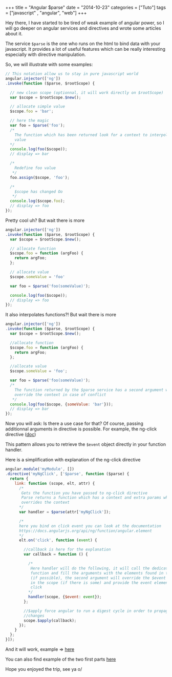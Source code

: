 +++
title = "Angular $parse"
date = "2014-10-23"
categories = ["Tuto"]
tags = ["javascript" , "angular", "web"]
+++

Hey there, I have started to be tired of weak example of angular power,
so I will go deeper on angular services and directives and wrote some articles
about it.

The service `$parse` is the one who runs on the html to bind data with your
javascript. It provides a lot of useful features which can be really interesting
especially with directive manipulation.

So, we will illustrate with some examples:

```javascript
// This notation allow us to stay in pure javascript world
angular.injector(['ng'])
.invoke(function ($parse, $rootScope) {

  // new clean scope (optionnal, it will work directly on $rootScope)
  var $scope = $rootScope.$new();

  // allocate simple value
  $scope.foo = 'bar';

  // here the magic
  var foo = $parse('foo');
  /*
    The function which has been returned look for a context to interpolate the
    value
  */
  console.log(foo($scope));
  // display => bar

  /*
    Redefine foo value
   */
  foo.assign($scope, 'foo');

  /*
    $scope has changed Oo
   */
  console.log($scope.foo);
  // display => foo
});
```

Pretty cool uh? But wait there is more

```javascript
angular.injector(['ng'])
.invoke(function ($parse, $rootScope) {
  var $scope = $rootScope.$new();

  // allocate function
  $scope.foo = function (argFoo) {
    return argFoo;
  };

  // allocate value
  $scope.someValue = 'foo'

  var foo = $parse('foo(someValue)');

  console.log(foo($scope));
  // display => foo
});
```

It also interpolates functions?! But wait there is more

```javascript
angular.injector(['ng'])
.invoke(function ($parse, $rootScope) {
  var $scope = $rootScope.$new();

  //allocate function
  $scope.foo = function (argFoo) {
    return argFoo;
  };

  //allocate value
  $scope.someValue = 'foo';

  var foo = $parse('foo(someValue)');
  /*
    The function returned by the $parse service has a second argument wich will
    override the context in case of conflict
   */
  console.log(foo($scope, {someValue: 'bar'}));
  // display => bar
});
```

Now you will ask: Is there a use case for that? Of course, passing additionnal
arguments in directive is possible. For example, the ng-click directive
([doc](https://docs.angularjs.org/api/ng/directive/ngClick))

This pattern allows you to retrieve the `$event` object directly in your
function handler.

Here is a simplification with explanation of the ng-click directive


```javascript
angular.module('myModule', [])
.directive('myNgClick', ['$parse', function ($parse) {
  return {
    link: function (scope, elt, attr) {
      /*
       Gets the function you have passed to ng-click directive
       Parse returns a function which has a context and extra params which
       overrides the context
      */
      var handler = $parse(attr['myNgClick']);

      /*
      here you bind on click event you can look at the documentation
      https://docs.angularjs.org/api/ng/function/angular.element
      */
      elt.on('click', function (event) {

        //callback is here for the explanation
        var callback = function () {

          /*
           Here handler will do the following, it will call the dedicated
           function and fill the arguments with the elements found in the scope
           (if possible), the second argument will override the $event attribute
           in the scope (if there is some) and provide the event element of the
           click
          */
          handler(scope, {$event: event});
        };

        //$apply force angular to run a digest cycle in order to propagate the
        //changes
        scope.$apply(callback);
      });
    }
  };
}]);
```

And it will work, example => [here](http://jsbin.com/hujeluqigo/2/edit?html,js,console,output)

You can also find example of the two first parts [here](http://jsbin.com/nahivi/edit?js,console)

Hope you enjoyed the trip, see ya o/
